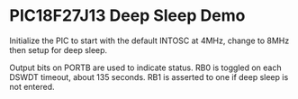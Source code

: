 # PIC18F27J13 Deep Sleep Demo

Initialize the PIC to start with the default INTOSC at 4MHz, change to 8MHz then setup for deep sleep.

Output bits on PORTB are used to indicate status. RB0 is toggled on each DSWDT timeout, about 135 seconds. RB1 is asserted to one if deep sleep is not entered.